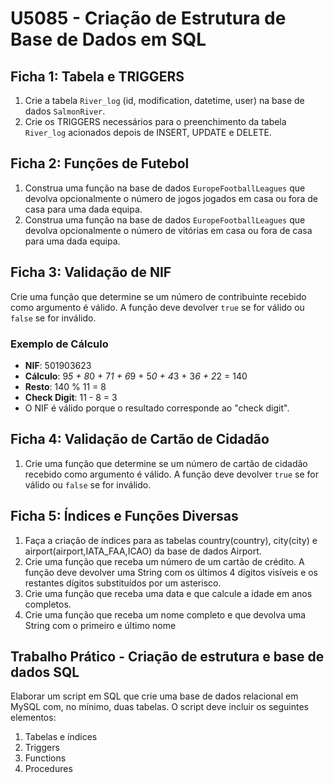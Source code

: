 # U5085 - Criação de Estrutura de Base de Dados em SQL

## Ficha 1: Tabela e TRIGGERS

1. Crie a tabela `River_log` (id, modification, datetime, user) na base de dados `SalmonRiver`.
2. Crie os TRIGGERS necessários para o preenchimento da tabela `River_log` acionados depois de INSERT, UPDATE e DELETE.

## Ficha 2: Funções de Futebol

1. Construa uma função na base de dados `EuropeFootballLeagues` que devolva opcionalmente o número de jogos jogados em casa ou fora de casa para uma dada equipa.
2. Construa uma função na base de dados `EuropeFootballLeagues` que devolva opcionalmente o número de vitórias em casa ou fora de casa para uma dada equipa.

## Ficha 3: Validação de NIF

Crie uma função que determine se um número de contribuinte recebido como argumento é válido. A função deve devolver `true` se for válido ou `false` se for inválido.

### Exemplo de Cálculo

- **NIF**: 501903623
- **Cálculo**: 9*5 + 8*0 + 7*1 + 6*9 + 5*0 + 4*3 + 3*6 + 2*2 = 140
- **Resto**: 140 % 11 = 8
- **Check Digit**: 11 - 8 = 3
- O NIF é válido porque o resultado corresponde ao "check digit".

## Ficha 4: Validação de Cartão de Cidadão

1. Crie uma função que determine se um número de cartão de cidadão recebido como argumento é válido. A função deve devolver `true` se for válido ou `false` se for inválido.

## Ficha 5: Índices e Funções Diversas

1. Faça   a   criação   de   índices   para   as   tabelas  country(country),  city(city)   e  airport(airport,IATA_FAA,ICAO) da base de dados Airport.
2. Crie uma função que receba um número de um cartão de crédito. A função deve devolver uma String com os últimos 4 dígitos visíveis e os restantes dígitos substituídos por um asterisco.
3. Crie uma função que receba uma data e que calcule a idade em anos completos.
4. Crie uma função que receba um nome completo e que devolva uma String com o primeiro e último nome

## Trabalho Prático - Criação de estrutura e base de dados SQL

Elaborar um script em SQL que crie uma base de dados relacional em MySQL com, no mínimo, duas tabelas. O script deve incluir os seguintes elementos:

1. Tabelas e índices
2. Triggers
3. Functions
4. Procedures
